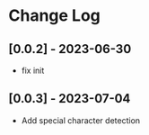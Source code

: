 
# Change Log

## [0.0.2] - 2023-06-30

- fix init

## [0.0.3] - 2023-07-04

- Add special character detection